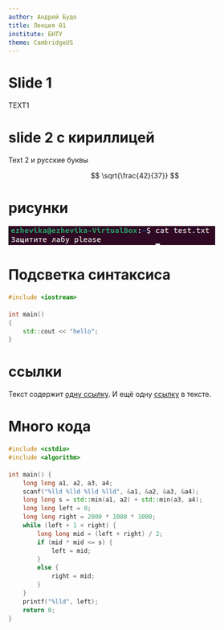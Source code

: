 ```yaml
---
author: Андрей Будо
title: Лекция 01
institute: БНТУ
theme: CambridgeUS
---
```


# Slide 1

 TEXT1

# slide 2 с кириллицей

Text 2 и русские буквы

$$
\sqrt{\frac{42}{37}}
$$

# рисунки

![скриншот](img/1.png)

# Подсветка синтаксиса

```cpp
#include <iostream>

int main()
{
    std::cout << "hello";
}
```

# ссылки
Текст содержит [одну ссылку][link1]. И ещё одну [ссылку][link2] в тексте.

# Много кода

```cpp
#include <cstdio>
#include <algorithm>

int main() {
	long long a1, a2, a3, a4;
	scanf("%lld %lld %lld %lld", &a1, &a2, &a3, &a4);
	long long s = std::min(a1, a2) + std::min(a3, a4);
	long long left = 0;
	long long right = 2000 * 1000 * 1000;
	while (left + 1 < right) {
		long long mid = (left + right) / 2;
		if (mid * mid <= s) {
			left = mid;
		}
		else {
			right = mid;
		}
	}
	printf("%lld", left);
	return 0;
}
```



[link1]: www.google.com "Всплывающая подсказка"
[link2]: www.ya.ru "ссылка на yandex"
